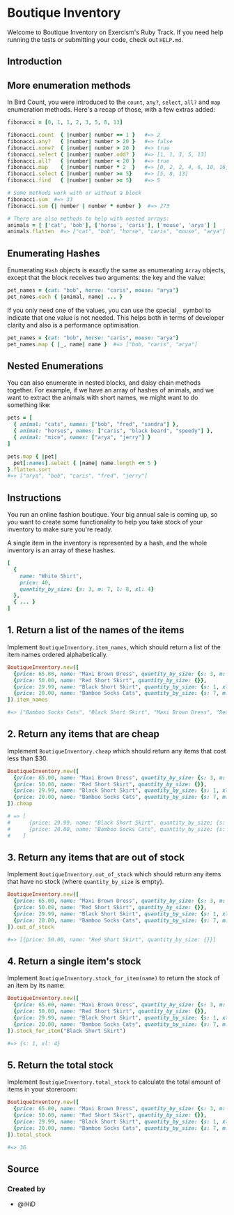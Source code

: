 # Boutique Inventory

Welcome to Boutique Inventory on Exercism's Ruby Track.
If you need help running the tests or submitting your code, check out `HELP.md`.

## Introduction

## More enumeration methods

In Bird Count, you were introduced to the `count`, `any?`, `select`, `all?` and `map` enumeration methods.
Here's a recap of those, with a few extras added:

```ruby
fibonacci = [0, 1, 1, 2, 3, 5, 8, 13]

fibonacci.count  { |number| number == 1 }   #=> 2
fibonacci.any?   { |number| number > 20 }   #=> false
fibonacci.none?  { |number| number > 20 }   #=> true
fibonacci.select { |number| number.odd? }   #=> [1, 1, 3, 5, 13]
fibonacci.all?   { |number| number < 20 }   #=> true
fibonacci.map    { |number| number * 2  }   #=> [0, 2, 2, 4, 6, 10, 16, 26]
fibonacci.select { |number| number >= 5}    #=> [5, 8, 13]
fibonacci.find   { |number| number >= 5}    #=> 5

# Some methods work with or without a block
fibonacci.sum  #=> 33
fibonacci.sum {| number | number * number }  #=> 273

# There are also methods to help with nested arrays:
animals = [ ['cat', 'bob'], ['horse', 'caris'], ['mouse', 'arya'] ]
animals.flatten  #=> ["cat", "bob", "horse", "caris", "mouse", "arya"]
```

## Enumerating Hashes

Enumerating `Hash` objects is exactly the same as enumerating `Array` objects, except that the block receives two arguments: the key and the value:

```ruby
pet_names = {cat: "bob", horse: "caris", mouse: "arya"}
pet_names.each { |animal, name| ... }
```

If you only need one of the values, you can use the special `_` symbol to indicate that one value is not needed.
This helps both in terms of developer clarity and also is a performance optimisation.

```ruby
pet_names = {cat: "bob", horse: "caris", mouse: "arya"}
pet_names.map { |_, name| name }  #=> ["bob, "caris", "arya"]
```

## Nested Enumerations

You can also enumerate in nested blocks, and daisy chain methods together.
For example, if we have an array of hashes of animals, and we want to extract the animals with short names, we might want to do something like:

```ruby
pets = [
  { animal: "cats", names: ["bob", "fred", "sandra"] },
  { animal: "horses", names: ["caris", "black beard", "speedy"] },
  { animal: "mice", names: ["arya", "jerry"] }
]

pets.map { |pet|
  pet[:names].select { |name| name.length <= 5 }
}.flatten.sort
#=> ["arya", "bob", "caris", "fred", "jerry"]
```

## Instructions

You run an online fashion boutique. Your big annual sale is coming up, so you want to create some functionality to help you take stock of your inventory to make sure you're ready.

A single item in the inventory is represented by a hash, and the whole inventory is an array of these hashes.

```ruby
[
  {
    name: "White Shirt",
    price: 40,
    quantity_by_size: {s: 3, m: 7, l: 8, xl: 4}
  },
  { ... }
]
```

## 1. Return a list of the names of the items

Implement `BoutiqueInventory.item_names`, which should return a list of the item names ordered alphabetically.

```ruby
BoutiqueInventory.new([
  {price: 65.00, name: "Maxi Brown Dress", quantity_by_size: {s: 3, m: 7, l: 8, xl: 4}},
  {price: 50.00, name: "Red Short Skirt", quantity_by_size: {}},
  {price: 29.99, name: "Black Short Skirt", quantity_by_size: {s: 1, xl: 4}},
  {price: 20.00, name: "Bamboo Socks Cats", quantity_by_size: {s: 7, m: 2}}
]).item_names

#=> ["Bamboo Socks Cats", "Black Short Skirt", "Maxi Brown Dress", "Red Short Skirt"]
```

## 2. Return any items that are cheap

Implement `BoutiqueInventory.cheap` which should return any items that cost less than $30.

```ruby
BoutiqueInventory.new([
  {price: 65.00, name: "Maxi Brown Dress", quantity_by_size: {s: 3, m: 7, l: 8, xl: 4}},
  {price: 50.00, name: "Red Short Skirt", quantity_by_size: {}},
  {price: 29.99, name: "Black Short Skirt", quantity_by_size: {s: 1, xl: 4}},
  {price: 20.00, name: "Bamboo Socks Cats", quantity_by_size: {s: 7, m: 2}}
]).cheap

# => [
#      {price: 29.99, name: "Black Short Skirt", quantity_by_size: {s: 1, xl: 4}},
#      {price: 20.00, name: "Bamboo Socks Cats", quantity_by_size: {s: 7, m: 2}}
#    ]
```

## 3. Return any items that are out of stock

Implement `BoutiqueInventory.out_of_stock` which should return any items that have no stock (where `quantity_by_size` is empty).

```ruby
BoutiqueInventory.new([
  {price: 65.00, name: "Maxi Brown Dress", quantity_by_size: {s: 3, m: 7, l: 8, xl: 4}},
  {price: 50.00, name: "Red Short Skirt", quantity_by_size: {}},
  {price: 29.99, name: "Black Short Skirt", quantity_by_size: {s: 1, xl: 4}},
  {price: 20.00, name: "Bamboo Socks Cats", quantity_by_size: {s: 7, m: 2}}
]).out_of_stock

#=> [{price: 50.00, name: "Red Short Skirt", quantity_by_size: {}}]
```

## 4. Return a single item's stock

Implement `BoutiqueInventory.stock_for_item(name)` to return the stock of an item by its name:

```ruby
BoutiqueInventory.new([
  {price: 65.00, name: "Maxi Brown Dress", quantity_by_size: {s: 3, m: 7, l: 8, xl: 4}},
  {price: 50.00, name: "Red Short Skirt", quantity_by_size: {}},
  {price: 29.99, name: "Black Short Skirt", quantity_by_size: {s: 1, xl: 4}},
  {price: 20.00, name: "Bamboo Socks Cats", quantity_by_size: {s: 7, m: 2}}
]).stock_for_item("Black Short Skirt")

#=> {s: 1, xl: 4}
```

## 5. Return the total stock

Implement `BoutiqueInventory.total_stock` to calculate the total amount of items in your storeroom:

```ruby
BoutiqueInventory.new([
  {price: 65.00, name: "Maxi Brown Dress", quantity_by_size: {s: 3, m: 7, l: 8, xl: 4}},
  {price: 50.00, name: "Red Short Skirt", quantity_by_size: {}},
  {price: 29.99, name: "Black Short Skirt", quantity_by_size: {s: 1, xl: 4}},
  {price: 20.00, name: "Bamboo Socks Cats", quantity_by_size: {s: 7, m: 2}}
]).total_stock

#=> 36
```

## Source

### Created by

- @iHiD
